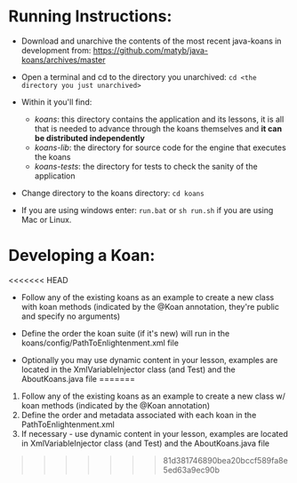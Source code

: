 
Running Instructions:
=====================
* Download and unarchive the contents of the most recent java-koans in development from:
https://github.com/matyb/java-koans/archives/master

* Open a terminal and cd to the directory you unarchived:
```cd <the directory you just unarchived>```
* Within it you'll find:
    * *koans*: this directory contains the application and its lessons, it is all that is needed to advance through the koans themselves and **it can be distributed independently**
    * *koans-lib*: the directory for source code for the engine that executes the koans 
    * *koans-tests*: the directory for tests to check the sanity of the application
* Change directory to the koans directory: ```cd koans```

* If you are using windows enter: ```run.bat``` or ```sh run.sh``` if you are using Mac or Linux.

Developing a Koan:
==================
<<<<<<< HEAD
* Follow any of the existing koans as an example to create a new class with koan methods (indicated by the @Koan annotation, they're public and specify no arguments)

* Define the order the koan suite (if it's new) will run in the koans/config/PathToEnlightenment.xml file

* Optionally you may use dynamic content in your lesson, examples are located in the XmlVariableInjector class (and Test) and the AboutKoans.java file
=======
1. Follow any of the existing koans as an example to create a new class w/ koan methods (indicated by the @Koan annotation)
2. Define the order and metadata associated with each koan in the PathToEnlightenment.xml
3. If necessary - use dynamic content in your lesson, examples are located in XmlVariableInjector class (and Test) and the AboutKoans.java file
>>>>>>> 81d381746890bea20bccf589fa8e5ed63a9ec90b
